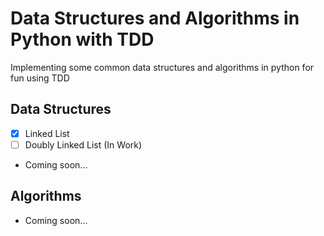 # Data Structures and Algorithms in Python with TDD

Implementing some common data structures and algorithms in python for fun using TDD

## Data Structures
- [x] Linked List
- [ ] Doubly Linked List (In Work)
- Coming soon...

## Algorithms
- Coming soon...
